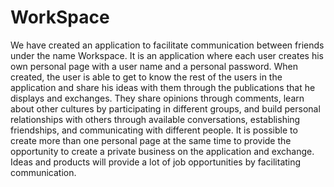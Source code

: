 # WorkSpace
We have created an application to facilitate communication between friends under the name Workspace. It is an application where each user creates his own personal page with a user name and a personal password. When created, the user is able to get to know the rest of the users in the application and share his ideas with them through the publications that he displays and exchanges. They share opinions through comments, learn about other cultures by participating in different groups, and build personal relationships with others through available conversations, establishing friendships, and communicating with different people. It is possible to create more than one personal page at the same time to provide the opportunity to create a private business on the application and exchange. Ideas and products will provide a lot of job opportunities by facilitating communication.
